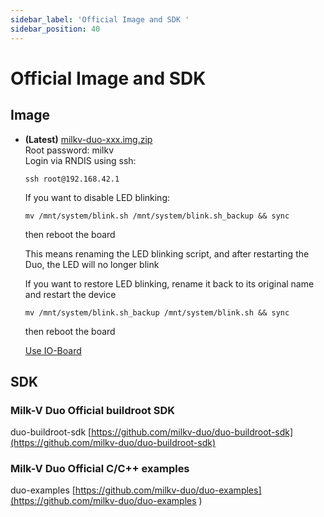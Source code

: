```yaml
---
sidebar_label: 'Official Image and SDK '
sidebar_position: 40
---
```

# Official Image and SDK

## Image
- **(Latest)** [milkv-duo-xxx.img.zip](https://github.com/milkv-duo/duo-buildroot-sdk/releases/)  
    Root password: milkv  
    Login via RNDIS using ssh:  
    ~~~
    ssh root@192.168.42.1  
    ~~~
    If you want to disable LED blinking:
    ```
    mv /mnt/system/blink.sh /mnt/system/blink.sh_backup && sync
    ```
    then reboot the board

    This means renaming the LED blinking script, and after restarting the Duo, the LED will no longer blink

    If you want to restore LED blinking, rename it back to its original name and restart the device
    ```
    mv /mnt/system/blink.sh_backup /mnt/system/blink.sh && sync
    ```
    then reboot the board

    [Use IO-Board](https://milkv.io/docs/duo/io-board/usb&ethernet_iob)


## SDK

### Milk-V Duo Official buildroot SDK
duo-buildroot-sdk [https://github.com/milkv-duo/duo-buildroot-sdk](https://github.com/milkv-duo/duo-buildroot-sdk)

### Milk-V Duo Official C/C++ examples
duo-examples [https://github.com/milkv-duo/duo-examples](https://github.com/milkv-duo/duo-examples
)
